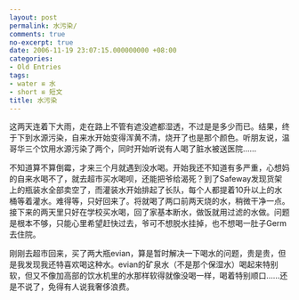 ```yaml
---
layout: post
permalink: 水污染/
comments: true
no-excerpt: true
date: 2006-11-19 23:07:15.000000000 +08:00
categories:
- Old Entries
tags:
- water ≌ 水
- short ≌ 短文
title: 水污染
---
```


这两天连着下大雨，走在路上不管有遮没遮都湿透，不过是是多少而已。结果，终于下到水源污染，自来水开始变得浑黄不清，烧开了也是那个颜色。听朋友说，温哥华三个饮用水源污染了两个，同时开始听说有人喝了脏水被送医院……

不知道算不算倒霉，才来三个月就遇到没水喝。开始我还不知道有多严重，心想妈的自来水喝不了，就去超市买水喝呗，还能把爷给渴死？到了Safeway发现货架上的瓶装水全部卖空了，而灌装水开始排起了长队，每个人都提着10升以上的水桶等着灌水。难得等，只好回来了。将就喝了两口前两天烧的水，稍微干净一点。接下来的两天里只好在学校买水喝，回了家基本断水，做饭就用过滤的水做。问题是根本不够，只能心里希望赶快过去，爷可不想脱水挂掉，也不想喝一肚子Germ去住院。

刚刚去超市回来，买了两大瓶evian，算是暂时解决一下喝水的问题，贵是贵，但是我发现我还特喜欢喝这种水。evian的矿泉水（不是那个保湿水）喝起来特别软，但又不像加高部的饮水机里的水那样软得就像没喝一样，喝着特别顺口……还是不说了，免得有人说我奢侈浪费。
